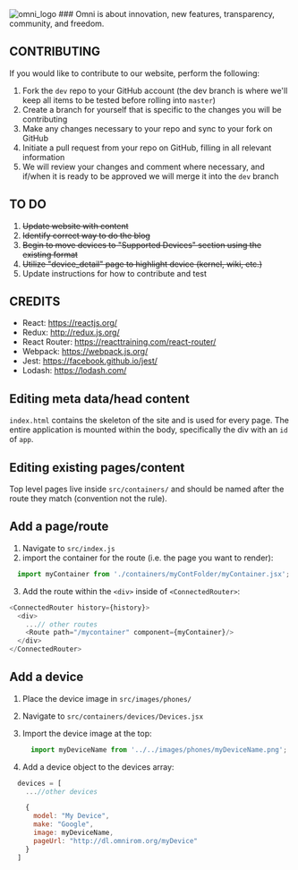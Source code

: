 <img src="https://omnirom.org/wp-content/uploads/2013/11/omnirom_logo-big_layout_transparent-250px-150x150.png" alt="omni_logo">
### Omni is about innovation, new features, transparency, community, and freedom.

## CONTRIBUTING
If you would like to contribute to our website, perform the following:

1. Fork the `dev` repo to your GitHub account (the dev branch is where we'll keep all items to be tested before rolling into `master`)
2. Create a branch for yourself that is specific to the changes you will be contributing
3. Make any changes necessary to your repo and sync to your fork on GitHub
4. Initiate a pull request from your repo on GitHub, filling in all relevant information
5. We will review your changes and comment where necessary, and if/when it is ready to be approved we will merge it into the `dev` branch

## TO DO

1. ~~Update website with content~~
2. ~~Identify correct way to do the blog~~
3. ~~Begin to move devices to "Supported Devices" section using the existing format~~
4. ~~Utilize "device_detail" page to highlight device (kernel, wiki, etc.)~~
5. Update instructions for how to contribute and test

## CREDITS

- React: https://reactjs.org/
- Redux: http://redux.js.org/
- React Router: https://reacttraining.com/react-router/
- Webpack: https://webpack.js.org/
- Jest: https://facebook.github.io/jest/
- Lodash: https://lodash.com/

## Editing meta data/head content

`index.html` contains the skeleton of the site and is used for every page. The entire application is mounted within the body, specifically the div with an `id` of `app`.

## Editing existing pages/content

Top level pages live inside `src/containers/` and should be named after the route they match (convention not the rule).

## Add a page/route

1. Navigate to `src/index.js`
2. import the container for the route (i.e. the page you want to render):
  ```javascript
    import myContainer from './containers/myContFolder/myContainer.jsx';
  ```
3. Add the route within the `<div>` inside of `<ConnectedRouter>`:

  ```javascript
  <ConnectedRouter history={history}>
    <div>
      ...// other routes
      <Route path="/mycontainer" component={myContainer}/>
    </div>
  </ConnectedRouter>
  ```

## Add a device

1. Place the device image in `src/images/phones/`
2. Navigate to `src/containers/devices/Devices.jsx`
3. Import the device image at the top:

    ```javascript
      import myDeviceName from '../../images/phones/myDeviceName.png';
    ```
4. Add a device object to the devices array:
  ```javascript
    devices = [
      ...//other devices

      {
        model: "My Device",
        make: "Google",
        image: myDeviceName,
        pageUrl: "http://dl.omnirom.org/myDevice"
      }
    ]
  ```
